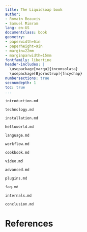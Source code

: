 ```yaml
---
title: The Liquidsoap book
author:
- Romain Beauxis
- Samuel Mimram
lang: en-US
documentclass: book
geometry:
- paperwidth=6in
- paperheight=9in
- margin=22mm
- marginparwidth=15mm
fontfamily: libertine
header-includes: |
  \usepackage[varqu]{inconsolata}
  \usepackage[Bjornstrup]{fncychap}
numbersections: true
secnumdepth: 1
toc: true
...
```


```include
introduction.md
```
```include
technology.md
```
```include
installation.md
```
```include
helloworld.md
```
```include
language.md
```
```include
workflow.md
```
```include
cookbook.md
```
```include
video.md
```
```include
advanced.md
```
```include
plugins.md
```
```include
faq.md
```
<!--
```include
ecosystem.md
```
-->
```include
internals.md
```
```include
conclusion.md
```

# References
